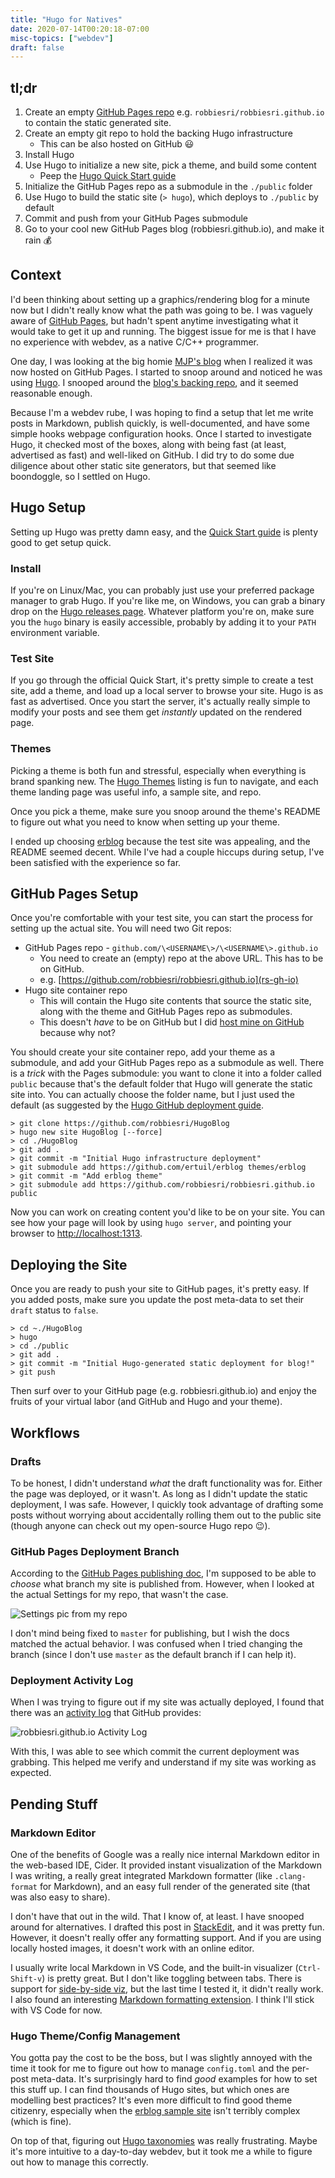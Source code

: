 ```yaml
---
title: "Hugo for Natives"
date: 2020-07-14T00:20:18-07:00
misc-topics: ["webdev"]
draft: false
---
```


## tl;dr

1. Create an empty [GitHub Pages repo][gh-pages] e.g.
`robbiesri/robbiesri.github.io` to contain the static generated site.
1. Create an empty git repo to hold the backing Hugo infrastructure
    - This can be also hosted on GitHub 😃
1. Install Hugo
1. Use Hugo to initialize a new site, pick a theme, and build some content
    - Peep the [Hugo Quick Start guide][hugo-quick-start]
1. Initialize the GitHub Pages repo as a submodule in the `./public` folder
1. Use Hugo to build the static site (`> hugo`), which deploys to `./public` by default
1. Commit and push from your GitHub Pages submodule
1. Go to your cool new GitHub Pages blog (robbiesri.github.io), and make it rain
💰

## Context

I'd been thinking about setting up a graphics/rendering blog for a minute now
but I didn't really know what the path was going to be. I was vaguely aware of
[GitHub Pages][gh-pages], but hadn't spent anytime investigating what it would
take to get it up and running. The biggest issue for me is that I have no
experience with webdev, as a native C/C++ programmer.

One day, I was looking at the big homie [MJP's blog][mjp-blog] when I realized
it was now hosted on GitHub Pages. I started to snoop around and noticed he was
using [Hugo][hugo]. I snooped around the [blog's backing repo][mjp-blog-repo],
and it seemed reasonable enough.

Because I'm a webdev rube, I was hoping to find a setup that let me write posts
in Markdown, publish quickly, is well-documented, and have some simple hooks
webpage configuration hooks. Once I started to investigate Hugo, it checked
most of the boxes, along with being fast (at least, advertised as fast) and
well-liked on GitHub. I did try to do some due diligence about other static site
generators, but that seemed like boondoggle, so I settled on Hugo.

## Hugo Setup

Setting up Hugo was pretty damn easy, and the
[Quick Start guide][hugo-quick-start] is plenty good to get setup quick.

### Install

If you're on Linux/Mac, you can probably just use your preferred package manager
to grab Hugo. If you're like me, on Windows, you can grab a binary drop on the
[Hugo releases page][hugo-releases]. Whatever platform you're on, make sure you
the `hugo` binary is easily accessible, probably by adding it to your `PATH`
environment variable.

### Test Site

If you go through the official Quick Start, it's pretty simple to create a test
site, add a theme, and load up a local server to browse your site. Hugo is as
fast as advertised. Once you start the server, it's actually really simple to
modify your posts and see them get _instantly_ updated on the rendered page.

### Themes

Picking a theme is both fun and stressful, especially when everything is brand
spanking new. The [Hugo Themes][hugo-themes] listing is fun to navigate, and
each theme landing page was useful info, a sample site, and repo.

Once you pick a theme, make sure you snoop around the theme's README to figure
out what you need to know when setting up your theme.

I ended up choosing [erblog][erblog-theme] because the test site was appealing,
and the README seemed decent. While I've had a couple hiccups during setup,
I've been satisfied with the experience so far.

## GitHub Pages Setup

Once you're comfortable with your test site, you can start the process for
setting up the actual site. You will need two Git repos:

- GitHub Pages repo - `github.com/\<USERNAME\>/\<USERNAME\>.github.io`
  - You need to create an (empty) repo at the above URL. This has to be on GitHub.
  - e.g. [https://github.com/robbiesri/robbiesri.github.io](rs-gh-io)
- Hugo site container repo
  - This will contain the Hugo site contents that source the static site, along
  with the theme and GitHub Pages repo as submodules.
  - This doesn't _have_ to be on GitHub but I did
  [host mine on GitHub][rs-gh-hugo] because why not?

You should create your site container repo, add your theme as a submodule, and
add your GitHub Pages repo as a submodule as well. There is a _trick_ with the
Pages submodule: you want to clone it into a folder called `public` because
that's the default folder that Hugo will generate the static site into. You can
actually choose the folder name, but I just used the default (as suggested by
the [Hugo GitHub deployment guide][hugo-gh-deploy].

```shell
> git clone https://github.com/robbiesri/HugoBlog
> hugo new site HugoBlog [--force] 
> cd ./HugoBlog
> git add .
> git commit -m "Initial Hugo infrastructure deployment"
> git submodule add https://github.com/ertuil/erblog themes/erblog
> git commit -m "Add erblog theme"
> git submodule add https://github.com/robbiesri/robbiesri.github.io public
```

Now you can work on creating content you'd like to be on  your site. You can
see how your page will look by using `hugo server`, and pointing your browser to
[http://localhost:1313](http://localhost:1313).

## Deploying the Site

Once you are ready to push your site to GitHub pages, it's pretty easy. If you
added posts, make sure you update the post meta-data to set their `draft` status
to `false`.

```shell
> cd ~./HugoBlog
> hugo
> cd ./public
> git add .
> git commit -m "Initial Hugo-generated static deployment for blog!"
> git push
```

Then surf over to your GitHub page (e.g. robbiesri.github.io) and enjoy the
fruits of your virtual labor (and GitHub and Hugo and your theme).

## Workflows

### Drafts

To be honest, I didn't understand _what_ the draft functionality was for.
Either the page was deployed, or it wasn't. As long as I didn't update the
static deployment, I was safe. However, I quickly took advantage of drafting
some posts without worrying about accidentally rolling them out to the public
site (though anyone can check out my open-source Hugo repo 😉).

### GitHub Pages Deployment Branch

According to the [GitHub Pages publishing doc][gh-pages-publish-doc], I'm
supposed to be able to _choose_ what branch my site is published from. However,
when I looked at the actual Settings for my repo, that wasn't the case.

![Settings pic from my repo](/post_content/misc/gh_pages_branch.PNG)

I don't mind being fixed to `master` for publishing, but I wish the docs matched
the actual behavior. I was confused when I tried changing the branch (since I
don't use `master` as the default branch if I can help it).

### Deployment Activity Log

When I was trying to figure out if my site was actually deployed, I found that
there was an [activity log][robbiesri-io-activity] that GitHub provides:

![robbiesri.github.io Activity Log](/post_content/misc/gh_pages_activity.PNG)

With this, I was able to see which commit the current deployment was grabbing.
This helped me verify and understand if my site was working as expected.

## Pending Stuff

### Markdown Editor

One of the benefits of Google was a really nice internal Markdown editor in the
web-based IDE, Cider. It provided instant visualization of the Markdown I was
writing, a really great integrated Markdown formatter (like `.clang-format` for
Markdown), and an easy full render of the generated site (that was also easy to
share).

I don't have that out in the wild. That I know of, at least. I have snooped
around for alternatives. I drafted this post in [StackEdit][stackedit], and it
was pretty fun. However, it doesn't really offer any formatting support.
And if you are using locally hosted images, it doesn't work with an online
editor.

I usually write local Markdown in VS Code, and the built-in visualizer
(`Ctrl-Shift-v`) is pretty great. But I don't like toggling between tabs. There
is support for [side-by-side viz][vs-code-md], but the last time I tested it, it
didn't really work. I also found an interesting
[Markdown formatting extension][markdown-formatter]. I think I'll stick with VS
Code for now.

### Hugo Theme/Config Management

You gotta pay the cost to be the boss, but I was slightly annoyed with the time
it took for me to figure out how to manage `config.toml` and the per-post
meta-data. It's surprisingly hard to find _good_ examples for how to set this
stuff up. I can find thousands of Hugo sites, but which ones are modelling best
practices? It's even more difficult to find good theme citizenry, especially
when the [erblog sample site][erblog-sample] isn't terribly complex (which is
fine).

On top of that, figuring out [Hugo taxonomies][hugo-taxonomies] was really
frustrating. Maybe it's more intuitive to a day-to-day webdev, but it took
me a while to figure out how to manage this correctly.  

[gh-pages]: https://pages.github.com/
[gh-pages-publish-doc]: https://docs.github.com/en/github/working-with-github-pages/configuring-a-publishing-source-for-your-github-pages-site

[hugo]: https://gohugo.io/
[hugo-quick-start]: https://gohugo.io/getting-started/quick-start/
[hugo-releases]: https://github.com/gohugoio/hugo/releases
[hugo-themes]: https://themes.gohugo.io/
[hugo-taxonomies]: https://gohugo.io/content-management/taxonomies#configure-taxonomies
[hugo-gh-deploy]: https://gohugo.io/hosting-and-deployment/hosting-on-github/

[erblog-theme]: https://themes.gohugo.io/erblog/
[erblog-sample]: https://themes.gohugo.io/theme/erblog/
[erblog-repo]: https://github.com/ertuil/erblog

[mjp-blog]: https://therealmjp.github.io/
[mjp-blog-repo]: https://github.com/TheRealMJP/TheRealMJP.github.io

[rs-gh-io]: https://github.com/robbiesri/robbiesri.github.io
[rs-gh-hugo]: https://github.com/robbiesri/HugoBlog
[robbiesri-io-activity]: https://github.com/robbiesri/robbiesri.github.io/deployments/activity_log?environment=github-pages

[stackedit]: https://stackedit.io/
[vs-code]: https://code.visualstudio.com/
[vs-code-md]: https://code.visualstudio.com/docs/languages/markdown
[markdown-formatter]: https://marketplace.visualstudio.com/items?itemName=mervin.markdown-formatter
